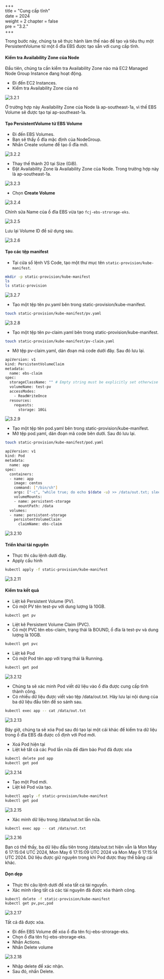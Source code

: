 +++  
title = "Cung cấp tĩnh"  
date = 2024  
weight = 2
chapter = false  
pre = "3.2."  
+++

Trong bước này, chúng ta sẽ thực hành làm thế nào để tạo và tiêu thụ một PersistentVolume từ một ổ đĩa EBS được tạo sẵn với cung cấp tĩnh.

#### Kiểm tra Availability Zone của Node

Đầu tiên, chúng ta cần kiểm tra Availability Zone nào mà EC2 Managed Node Group Instance đang hoạt động.

- Đi đến EC2 Instances.
- Kiểm tra Availability Zone của nó

![3.2.1](/images/3-ebs/3.2.1.png)

Ở trường hợp này Availability Zone của Node là ap-southeast-1a, vì thế EBS Volume sẽ được tạo tại ap-southeast-1a.

#### Tạo PersistentVolume từ EBS Volume

- Đi đến EBS Volumes.
- Bạn sẽ thấy ổ đĩa mặc định của NodeGroup.
- Nhấn Create volume để tạo ổ đĩa mới.

![3.2.2](/images/3-ebs/3.2.2.png)

- Thay thế thành 20 tại Size (GiB).
- Đặt Availability Zone là Availability Zone của Node. Trong trường hợp này là ap-southeast-1a.

![3.2.3](/images/3-ebs/3.2.3.png)

- Chọn **Create Volume**

![3.2.4](/images/3-ebs/3.2.4.png)

Chỉnh sửa Name của ổ đĩa EBS vừa tạo `fcj-ebs-strorage-eks`.

![3.2.5](/images/3-ebs/3.2.5.png)

Lưu lại Volume ID để sử dụng sau.

![3.2.6](/images/3-ebs/3.2.6.png)

#### Tạo các tệp manifest

- Tại cửa sổ lệnh VS Code, tạo một thư mục tên `static-provision/kube-manifest`.

```bash
mkdir -p static-provision/kube-manifest
ls
ls static-provision
```

![3.2.7](/images/3-ebs/3.2.7.png)

- Tạo một tệp tên pv.yaml bên trong static-provision/kube-manifest.

```bash
touch static-provision/kube-manifest/pv.yaml
```

![3.2.8](/images/3-ebs/3.2.8.png)

- Tạo một tệp tên pv-claim.yaml bên trong static-provision/kube-manifest.

```bash
touch static-provision/kube-manifest/pv-claim.yaml
```

- Mở tệp pv-claim.yaml, dán đoạn mã code dưới đây. Sau đó lưu lại.

```bash
apiVersion: v1
kind: PersistentVolumeClaim
metadata:
  name: ebs-claim
spec:
  storageClassName: "" # Empty string must be explicitly set otherwise default StorageClass will be set
  volumeName: test-pv
  accessModes:
    - ReadWriteOnce
  resources:
    requests:
      storage: 10Gi
```

![3.2.9](/images/3-ebs/3.2.9.png)

- Tạo một tệp tên pod.yaml bên trong static-provision/kube-manifest.
- Mở tệp pod.yaml, dán đoạn mã code bên dưới. Sau đó lưu lại.

```bash
touch static-provision/kube-manifest/pod.yaml
```

```bash
apiVersion: v1
kind: Pod
metadata:
  name: app
spec:
  containers:
  - name: app
    image: centos
    command: ["/bin/sh"]
    args: ["-c", "while true; do echo $(date -u) >> /data/out.txt; sleep 5; done"]
    volumeMounts:
    - name: persistent-storage
      mountPath: /data
  volumes:
  - name: persistent-storage
    persistentVolumeClaim:
      claimName: ebs-claim
```

![3.2.10](/images/3-ebs/3.2.10.png)

#### Triển khai tài nguyên

- Thực thi câu lệnh dưới đây.
- Apply cấu hình

```bash
kubectl apply -f static-provision/kube-manifest
```

![3.2.11](/images/3-ebs/3.2.11.png)

#### Kiểm tra kết quả

- Liệt kê Persistent Volume (PV).
- Có một PV tên test-pv với dung lượng là 10GB.

```bash
kubectl get pv
```

- Liệt kê Persistent Volume Claim (PVC).
- Có một PVC tên ebs-claim, trạng thái là BOUND, ổ đĩa là test-pv và dung lượng là 10GB.

```bash
kubectl get pvc
```

- Liệt kê Pod
- Có một Pod tên app với trạng thái là Running.

```bash
kubectl get pod
```

![3.2.12](/images/3-ebs/3.2.12.png)

- Chúng ta sẽ xác minh Pod viết dữ liệu vào ổ đĩa được cung cấp tĩnh thành công.
- Có nhiều dữ liệu được viết vào tệp /data/out.txt. Hãy lưu lại nội dung của ba dữ liệu đầu tiên để so sánh sau.

```bash
kubectl exec app -- cat /data/out.txt
```

![3.2.13](/images/3-ebs/3.2.13.png)

Bây giờ, chúng ta sẽ xóa Pod sau đó tạo lại một cái khác để kiểm tra dữ liệu trong ổ đĩa EBS đã được cố định với Pod mới.

- Xoá Pod hiện tại
- Liệt kê tất cả các Pod lần nữa để đảm bảo Pod đã được xóa

```bash
kubectl delete pod app
kubectl get pod
```

![3.2.14](/images/3-ebs/3.2.14.png)

- Tạo một Pod mới.
- Liệt kê Pod vừa tạo.

```bash
kubectl apply -f static-provision/kube-manifest
kubectl get pod
```

![3.2.15](/images/3-ebs/3.2.15.png)

- Xác minh dữ liệu trong /data/out.txt lần nữa.

```bash
kubectl exec app -- cat /data/out.txt
```

![3.2.16](/images/3-ebs/3.2.16.png)

Bạn có thể thấy, ba dữ liệu đầu tiên trong /data/out.txt hiện vẫn là Mon May 6 17:15:04 UTC 2024, Mon May 6 17:15:09 UTC 2024 và Mon May 6 17:15:14 UTC 2024. Dữ liệu được giữ nguyên trong khi Pod được thay thế bằng cái khác.

#### Dọn dẹp

- Thực thi câu lệnh dưới để xóa tất cả tài nguyến.
- Xác minh rằng tất cả các tài nguyên đã được xóa thành công.

```bash
kubectl delete -f static-provision/kube-manifest
kubectl get pv,pvc,pod
```

![3.2.17](/images/3-ebs/3.2.17.png)

Tất cả đã được xóa.

- Đi đến EBS Volume để xóa ổ đĩa tên fcj-ebs-strorage-eks.
- Chọn ổ đĩa tên fcj-ebs-strorage-eks.
- Nhấn Actions.
- Nhấn Delete volume

![3.2.18](/images/3-ebs/3.2.18.png)

- Nhập delete để xác nhận.
- Sau đó, nhấn Delete.
